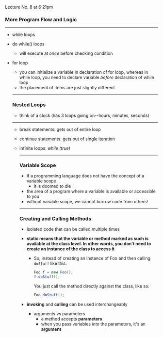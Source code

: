 Lecture No. 8 at 6:21pm

### More Program Flow and Logic

---

- while loops

- do while() loops

  - will execute at *once* before checking condition

- for loop

  - you can initialize a variable in declaration of for loop, whereas in while loop, you need to declare variable *before* declaration of while loop
  - the placement of items are just slightly different

  ---

  ### Nested Loops

  - think of a clock (has 3 loops going on--hours, minutes, seconds)

  ---

  - break statements: gets out of entire loop
  - continue statements: gets out of single iteration

  - infinite loops: *while (true)*

    ---

    ### Variable Scope

    - if a programming language does not have the concept of a variable scope
      - it is doomed to die
    - the area of a program where a variable is available or accessible to you
    - without variable scope, we cannot borrow code from others!

    ---

    ### Creating and Calling Methods

    - isolated code that can be called multiple times

    - **static means that the variable or method marked as such is available at the class level. In other words, you don't need to create an instance of the class to access it**

      - So, instead of creating an instance of Foo and then calling `doStuff` like this:

        ```java
        Foo f = new Foo();
        f.doStuff();
        ```

        You just call the method directly against the class, like so:

        ```java
        Foo.doStuff();
        ```

    - **invoking** and **calling** can be used interchangeably

      - arguments vs parameters
        - a method accepts **parameters**
        - when you pass variables *into* the parameters, it's an **argument**

